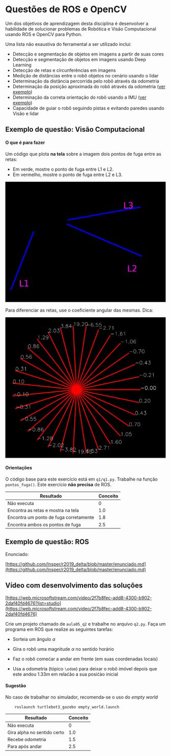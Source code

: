 # Questões de ROS e OpenCV

Um dos objetivos de aprendizagem desta disciplina é desenvolver a habilidade de solucionar problemas de Robótica e Visão Computacional usando ROS e OpenCV para Python.

Uma lista não exaustiva do ferramental a ser utilizado inclui:
- Detecção e segmentação de objetos em imagens a partir de suas cores
- Detecção e segmentação de objetos em imagens usando Deep Learning
- Detecção de retas e círcunferências em  imagens
- Medição de distâncias entre o robô objetos no cenário usando o lidar
- Determinação da distância percorrida pelo robô através da odometria
- Determinação da posição aproximada do robô através da odometria  ([ver exemplo](../ros/exemplos_221/src/scripts/print_odom.py))
- Determinação da correta orientação do robô usando a IMU ([ver exemplo](../ros/exemplos_221/src/scripts/le_imu.py))
- Capacidade de guiar o robô seguindo pistas e evitando paredes usando Visão e lidar

## Exemplo de questão: Visão Computacional

#### O que é para fazer

Um código que plota **na tela** sobre a imagem dois pontos de fuga entre as retas:
- Em verde, mostre o ponto de fuga entre L1 e L2.
- Em vermelho, mostre o ponto de fuga entre L2 e L3.

![](./q1/figura_q1.png)

Para diferenciar as retas, use o coeficiente angular das mesmas. Dica:

![](./q1/coeficientes_m.png)

#### Orientações

O código base para este exercício está em `q1/q1.py`. Trabalhe na função `pontos_fuga()`. Este exercício **não precisa** de ROS.

|Resultado| Conceito| 
|---|---|
| Não executa | 0 |
| Encontra as retas e mostra na tela | 1.0 |
| Encontra um ponto de fuga corretamente | 1.8 |
| Encontra ambos os pontos de fuga | 2.5 | 


## Exemplo de questão: ROS

Enunciado:

[https://github.com/Insper/r2019_delta/blob/master/enunciado.md](https://github.com/Insper/r2019_delta/blob/master/enunciado.md)


## Vídeo com desenvolvimento das soluções

[https://web.microsoftstream.com/video/2f7b8fec-add8-4300-b902-2daf40fd4676?list=studio](https://web.microsoftstream.com/video/2f7b8fec-add8-4300-b902-2daf40fd4676)


Crie um projeto chamado de `aula05_q2` e trabalhe no arquivo `q2.py`. Faça um programa em ROS que realize as seguintes tarefas:

* Sorteia um ângulo $\alpha$

* Gira o robô uma magnitude $\alpha$ no sentido horário

* Faz o robô comećar a andar em frente (em suas coordenadas locais)

* Usa a odometria (tópico `\odom`) para deixar o robô imóvel depois que este andou $1.33m$ em relaćão a sua posićào inicial

#### Sugestão

No caso de trabalhar no simulador, recomenda-se o uso do *empty world*

        roslaunch turtlebot3_gazebo empty_world.launch

|Resultado| Conceito| 
|---|---|
| Não executa | 0 |
| Gira alpha no sentido certo | 1.0 |
|  Recebe odometria | 1.5 |
| Para após andar | 2.5 | 

